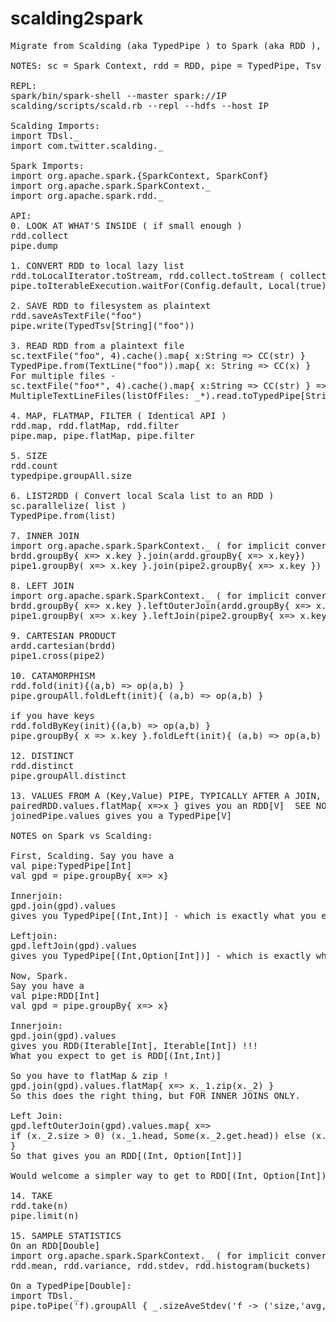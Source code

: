 # scalding2spark
<pre>
Migrate from Scalding (aka TypedPipe ) to Spark (aka RDD ), or vice-versa

NOTES: sc = Spark Context, rdd = RDD, pipe = TypedPipe, Tsv = Tab separated File, CC = case class

REPL:
spark/bin/spark-shell --master spark://IP
scalding/scripts/scald.rb --repl --hdfs --host IP

Scalding Imports:
import TDsl._
import com.twitter.scalding._

Spark Imports:
import org.apache.spark.{SparkContext, SparkConf}
import org.apache.spark.SparkContext._
import org.apache.spark.rdd._

API:
0. LOOK AT WHAT'S INSIDE ( if small enough )
rdd.collect
pipe.dump

1. CONVERT RDD to local lazy list
rdd.toLocalIterator.toStream, rdd.collect.toStream ( collect returns an Array, use for small RDDs only )
pipe.toIterableExecution.waitFor(Config.default, Local(true)).get.toStream

2. SAVE RDD to filesystem as plaintext
rdd.saveAsTextFile("foo")
pipe.write(TypedTsv[String]("foo"))

3. READ RDD from a plaintext file
sc.textFile("foo", 4).cache().map{ x:String => CC(str) }
TypedPipe.from(TextLine("foo")).map{ x: String => CC(x) }
For multiple files -
sc.textFile("foo*", 4).cache().map{ x:String => CC(str) } => will combine all files starting with name foo, into a single RDD[String]
MultipleTextLineFiles(listOfFiles: _*).read.toTypedPipe[String]('line) => will combine all files in the listOfFiles ( of type List[String]), into a single TypedPipe[String]

4. MAP, FLATMAP, FILTER ( Identical API )
rdd.map, rdd.flatMap, rdd.filter
pipe.map, pipe.flatMap, pipe.filter

5. SIZE
rdd.count
typedpipe.groupAll.size

6. LIST2RDD ( Convert local Scala list to an RDD )
sc.parallelize( list )
TypedPipe.from(list)

7. INNER JOIN
import org.apache.spark.SparkContext._ ( for implicit conversion of RDD to PairRDDFunctions)
brdd.groupBy{ x=> x.key }.join(ardd.groupBy{ x=> x.key})
pipe1.groupBy( x=> x.key }.join(pipe2.groupBy{ x=> x.key })

8. LEFT JOIN
import org.apache.spark.SparkContext._ ( for implicit conversion of RDD to PairRDDFunctions)
brdd.groupBy{ x=> x.key }.leftOuterJoin(ardd.groupBy{ x=> x.key})
pipe1.groupBy( x=> x.key }.leftJoin(pipe2.groupBy{ x=> x.key })

9. CARTESIAN PRODUCT
ardd.cartesian(brdd)
pipe1.cross(pipe2)

10. CATAMORPHISM
rdd.fold(init){(a,b) => op(a,b) }
pipe.groupAll.foldLeft(init){ (a,b) => op(a,b) }

if you have keys
rdd.foldByKey(init){(a,b) => op(a,b) }
pipe.groupBy{ x => x.key }.foldLeft(init){ (a,b) => op(a,b) }

12. DISTINCT
rdd.distinct
pipe.groupAll.distinct

13. VALUES FROM A (Key,Value) PIPE, TYPICALLY AFTER A JOIN, OR TO UNDO A GROUPBY
pairedRDD.values.flatMap{ x=>x } gives you an RDD[V]  SEE NOTES BELOW.
joinedPipe.values gives you a TypedPipe[V]

NOTES on Spark vs Scalding:

First, Scalding. Say you have a
val pipe:TypedPipe[Int]
val gpd = pipe.groupBy{ x=> x}

Innerjoin:
gpd.join(gpd).values 
gives you TypedPipe[(Int,Int)] - which is exactly what you expect !!!

Leftjoin:
gpd.leftJoin(gpd).values
gives you TypedPipe[(Int,Option[Int])] - which is exactly what you expect !!!

Now, Spark.
Say you have a 
val pipe:RDD[Int]
val gpd = pipe.groupBy{ x=> x}

Innerjoin:
gpd.join(gpd).values 
gives you RDD(Iterable[Int], Iterable[Int]) !!!
What you expect to get is RDD[(Int,Int)]

So you have to flatMap & zip !
gpd.join(gpd).values.flatMap{ x=> x._1.zip(x._2) }
So this does the right thing, but FOR INNER JOINS ONLY.

Left Join:
gpd.leftOuterJoin(gpd).values.map{ x=> 
if (x._2.size > 0) (x._1.head, Some(x._2.get.head)) else (x._1.head, None) 
}
So that gives you an RDD[(Int, Option[Int])]

Would welcome a simpler way to get to RDD[(Int, Option[Int])]

14. TAKE
rdd.take(n)
pipe.limit(n)

15. SAMPLE STATISTICS
On an RDD[Double]
import org.apache.spark.SparkContext._ ( for implicit conversion of RDD[Double] to DoubleRDDFunctions)
rdd.mean, rdd.variance, rdd.stdev, rdd.histogram(buckets)

On a TypedPipe[Double]:
import TDsl._
pipe.toPipe('f).groupAll { _.sizeAveStdev('f -> ('size,'avg,'stdev)) }.toTypedPipe[(Int,Double,Double)]('size,'avg,'stdev)

</pre>


